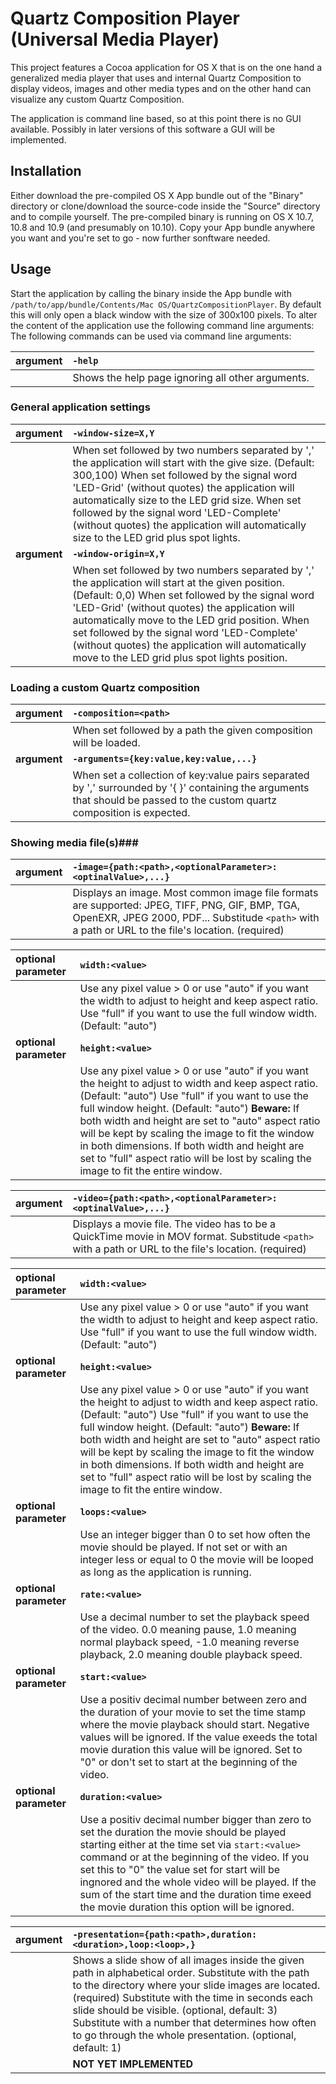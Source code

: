 # Quartz Composition Player (Universal Media Player)
This project features a Cocoa application for OS X that is on the one hand a generalized media player that uses and internal Quartz Composition to display videos, images and other media types and on the other hand can visualize any custom Quartz Composition.

The application is command line based, so at this point there is no GUI available. Possibly in later versions of this software a GUI will be implemented.

## Installation
Either download the pre-compiled OS X App bundle out of the "Binary" directory or clone/download the source-code inside the "Source" directory and to compile yourself. The pre-compiled binary is running on OS X 10.7, 10.8 and 10.9 (and presumably on 10.10). Copy your App bundle anywhere you want  and you're set to go - now further sonftware needed.

## Usage
Start the application by calling the binary inside the App bundle with `/path/to/app/bundle/Contents/Mac OS/QuartzCompositionPlayer`. By default this will only open a black window with the size of 300x100 pixels. To alter the content of the application use the following command line arguments:
The following commands can be used via command line arguments:

argument  | `-help`
:-------- | :------
          | Shows the help page ignoring all other arguments.

### General application settings ###
argument      | `-window-size=X,Y`
:---------    | :---------
              | When set followed by two numbers separated by ',' the application will start with the give size. (Default: 300,100) When set followed by the signal word 'LED-Grid' (without quotes) the application will automatically size to the LED grid size. When set followed by the signal word 'LED-Complete' (without quotes) the application will automatically size to the LED grid plus spot lights.
**argument**  | **`-window-origin=X,Y`**
              | When set followed by two numbers separated by ',' the application will start at the given position. (Default: 0,0) When set followed by the signal word 'LED-Grid' (without quotes) the application will automatically move to the LED grid position. When set followed by the signal word 'LED-Complete' (without quotes) the application will automatically move to the LED grid plus spot lights position.

### Loading a custom Quartz composition ###
argument      | `-composition=<path>`
:---------    | :---------
              | When set followed by a path the given composition will be loaded.
**argument**  | **`-arguments={key:value,key:value,...}`**
              | When set a collection of key:value pairs separated by ',' surrounded by '{ }' containing the arguments that should be passed to the custom quartz composition is expected.

### Showing media file(s)###
argument    | `-image={path:<path>,<optionalParameter>:<optinalValue>,...}`
:---------  | :---------
            | Displays an image. Most common image file formats are supported: JPEG, TIFF, PNG, GIF, BMP, TGA, OpenEXR, JPEG 2000, PDF... Substitude `<path>` with a path or URL to the file's location. (required)

optional parameter      | `width:<value>`
:---------              | :---------
                        | Use any pixel value > 0 or use "auto" if you want the width to adjust to height and keep aspect ratio. Use "full" if you want to use the full window width. (Default: "auto")
**optional parameter**  | **`height:<value>`**
                        | Use any pixel value > 0 or use "auto" if you want the height to adjust to width and keep aspect ratio. (Default: "auto") Use "full" if you want to use the full window height. (Default: "auto") **Beware:** If both width and height are set to "auto" aspect ratio will be kept by scaling the image to fit the window in both dimensions. If both width and height are set to "full" aspect ratio will be lost by scaling the image to fit the entire window.
        
argument    | `-video={path:<path>,<optionalParameter>:<optinalValue>,...}`
:-------    | :--------
            | Displays a movie file. The video has to be a QuickTime movie in MOV format. Substitude `<path>` with a path or URL to the file's location. (required)

optional parameter      | `width:<value>`
:-----                  | :-----
                        | Use any pixel value > 0 or use "auto" if you want the width to adjust to height and keep aspect ratio. Use "full" if you want to use the full window width. (Default: "auto")
**optional parameter**  | **`height:<value>`**
                        | Use any pixel value > 0 or use "auto" if you want the height to adjust to width and keep aspect ratio. (Default: "auto") Use "full" if you want to use the full window height. (Default: "auto") **Beware:** If both width and height are set to "auto" aspect ratio will be kept by scaling the image to fit the window in both dimensions. If both width and height are set to "full" aspect ratio will be lost by scaling the image to fit the entire window.
**optional parameter**  | **`loops:<value>`**
                        | Use an integer bigger than 0 to set how often the movie should be played. If not set or with an integer less or equal to 0 the movie will be looped as long as the application is running.
**optional parameter**  | **`rate:<value>`**
                        | Use a decimal number to set the playback speed of the video. 0.0 meaning pause, 1.0 meaning normal playback speed, -1.0 meaning reverse playback, 2.0 meaning double playback speed.
**optional parameter**  | **`start:<value>`**
                        | Use a positiv decimal number between zero and the duration of your movie to set the time stamp where the movie playback should start. Negative values will be ignored. If the value exeeds the total movie duration this value will be ignored. Set to "0" or don't set to start at the beginning of the video.
**optional parameter**  | **`duration:<value>`**
                        | Use a positiv decimal number bigger than zero to set the duration the movie should be played starting either at the time set via `start:<value>` command or at the beginning of the video. If you set this to "0" the value set for start will be ingnored and the whole video will be played. If the sum of the start time and the duration time exeed the movie duration this option will be ignored.

argument    | `-presentation={path:<path>,duration:<duration>,loop:<loop>,}`
:-----      | :-----    
            | Shows a slide show of all images inside the given path in alphabetical order. Substitute <path> with the path to the directory where your slide images are located. (required) Substitute <duration> with the time in seconds each slide should be visible. (optional, default: 3) Substitute <loop> with a number that determines how often to go through the whole presentation. (optional, default: 1)
            | **NOT YET IMPLEMENTED**
